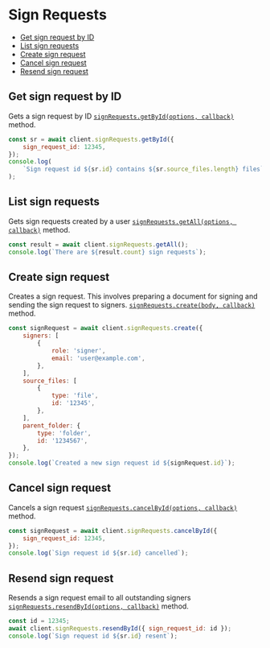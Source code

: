 # Sign Requests

<!-- TODO autogenerate description -->

<!-- START doctoc generated TOC please keep comment here to allow auto update -->
<!-- DON'T EDIT THIS SECTION, INSTEAD RE-RUN doctoc TO UPDATE -->

- [Get sign request by ID](#get-sign-request-by-id)
- [List sign requests](#list-sign-requests)
- [Create sign request](#create-sign-request)
- [Cancel sign request](#cancel-sign-request)
- [Resend sign request](#resend-sign-request)

<!-- END doctoc generated TOC please keep comment here to allow auto update -->

<!-- TODO autogenerate -->

## Get sign request by ID

Gets a sign request by ID [`signRequests.getById(options, callback)`](http://opensource.box.com/box-node-sdk/jsdoc/SignRequestsManager.html#getById)
method.

<!-- sample get_sign_requests_id -->

```js
const sr = await client.signRequests.getById({
	sign_request_id: 12345,
});
console.log(
	`Sign request id ${sr.id} contains ${sr.source_files.length} files`
);
```

## List sign requests

Gets sign requests created by a user [`signRequests.getAll(options, callback)`](http://opensource.box.com/box-node-sdk/jsdoc/SignRequestsManager.html#getAll)
method.

<!-- sample get_sign_requests -->

```js
const result = await client.signRequests.getAll();
console.log(`There are ${result.count} sign requests`);
```

## Create sign request

Creates a sign request. This involves preparing a document for signing and sending the sign request to signers. [`signRequests.create(body, callback)`](http://opensource.box.com/box-node-sdk/jsdoc/SignRequestsManager.html#create)
method.

<!-- sample post_sign_requests -->

```js
const signRequest = await client.signRequests.create({
	signers: [
		{
			role: 'signer',
			email: 'user@example.com',
		},
	],
	source_files: [
		{
			type: 'file',
			id: '12345',
		},
	],
	parent_folder: {
		type: 'folder',
		id: '1234567',
	},
});
console.log(`Created a new sign request id ${signRequest.id}`);
```

## Cancel sign request

Cancels a sign request [`signRequests.cancelById(options, callback)`](http://opensource.box.com/box-node-sdk/jsdoc/SignRequestsManager.html#cancelById)
method.

<!-- sample post_sign_requests_id_cancel -->

```js
const signRequest = await client.signRequests.cancelById({
	sign_request_id: 12345,
});
console.log(`Sign request id ${sr.id} cancelled`);
```

## Resend sign request

Resends a sign request email to all outstanding signers [`signRequests.resendById(options, callback)`](http://opensource.box.com/box-node-sdk/jsdoc/SignRequestsManager.html#resendById)
method.

<!-- sample post_sign_requests_id_resend -->

```js
const id = 12345;
await client.signRequests.resendById({ sign_request_id: id });
console.log(`Sign request id ${sr.id} resent`);
```
